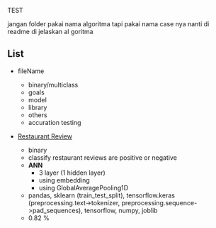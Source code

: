 TEST

jangan folder pakai nama algoritma tapi pakai nama case nya nanti di readme di jelaskan al goritma

## List

- fileName
  - binary/multiclass 
  - goals
  - model
  - library 
  - others
  - accuration testing

- [Restaurant Review](https://github.com/42win/machineLearning/tree/main/Supervised/Classification/NLP/2_NLP_RestaurantReview)
  - binary
  - classify restaurant reviews are positive or negative 
  - **ANN**  
    - 3 layer (1 hidden layer) 
    - using embedding
    - using GlobalAveragePooling1D
  - pandas, sklearn (train_test_split), tensorflow.keras (preprocessing.text->tokenizer, preprocessing.sequence->pad_sequences), tensorflow, numpy, joblib 
  - 0.82 %
